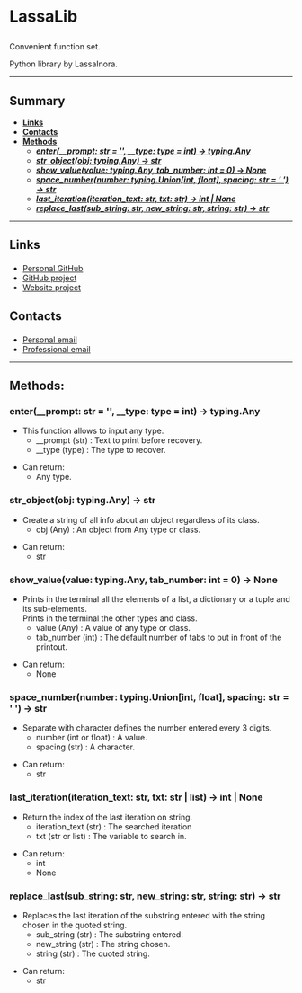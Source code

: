# <p id="title">LassaLib</p>

Convenient function set.

Python library by LassaInora.

--------
## Summary

- **[Links](#links)**
- **[Contacts](#contact)**
- **[Methods](#methods)**
  - ***[enter(__prompt: str = '', __type: type = int) -> typing.Any](#enter)***
  - ***[str_object(obj: typing.Any) -> str](#str_object)***
  - ***[show_value(value: typing.Any, tab_number: int = 0) -> None](#show_value)***
  - ***[space_number(number: typing.Union[int, float], spacing: str = ' ') -> str](#space_number)***
  - ***[last_iteration(iteration_text: str, txt: str) -> int | None](#last_iteration)***
  - ***[replace_last(sub_string: str, new_string: str, string: str) -> str](#replace_last)***
--------

## <p id="links">Links</p>

- [Personal GitHub](https://github.com/LassaInora)
- [GitHub project](https://github.com/LassaInora/LassaLib)
- [Website project](https://lassainora.fr/projet/librairies/lassalib)

## <p id="contact">Contacts</p>

- [Personal email](mailto:axelleviandier@lassainora.fr)
- [Professional email](mailto:lassainora@lassainora.fr)
--------
## <p id="methods">Methods:</p>

### <p id="enter">enter(__prompt: str = '', __type: type = int) -> typing.Any</p>

- This function allows to input any type.
  - __prompt (str) : Text to print before recovery.
  - __type (type) : The type to recover.

+ Can return:
  + Any type.

### <p id="str_object">str_object(obj: typing.Any) -> str</p>

- Create a string of all info about an object regardless of its class.
  - obj (Any) : An object from Any type or class.

+ Can return:
  + str

### <p id="show_value">show_value(value: typing.Any, tab_number: int = 0) -> None</p>

- Prints in the terminal all the elements of a list, a dictionary or a tuple and its sub-elements.</br> 
  Prints in the terminal the other types and class.
  - value (Any) : A value of any type or class.
  - tab_number (int) : The default number of tabs to put in front of the printout.

+ Can return:
  + None

### <p id="space_number">space_number(number: typing.Union[int, float], spacing: str = ' ') -> str</p>

- Separate with character defines the number entered every 3 digits.
  - number (int or float) : A value.
  - spacing (str) : A character.

+ Can return:
  + str

### <p id="last_iteration">last_iteration(iteration_text: str, txt: str | list) -> int | None</p>

- Return the index of the last iteration on string.
  - iteration_text (str) : The searched iteration
  - txt (str or list) : The variable to search in.

+ Can return:
  + int
  + None

### <p id="replace_last">replace_last(sub_string: str, new_string: str, string: str) -> str</p>

- Replaces the last iteration of the substring entered with the string chosen in the quoted string.
  - sub_string (str) : The substring entered.
  - new_string (str) : The string chosen.
  - string (str) : The quoted string.

+ Can return:
  + str
